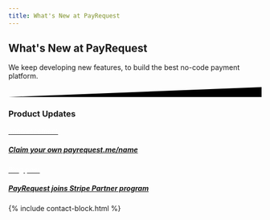 ```yaml
---
title: What's New at PayRequest
---
```



<div class="position-relative">
    <!-- Hero for FREE version -->
<section class="section section-lg section-shaped">
        <!-- Background circles -->
        <div class="shape shape-style-self shape-primary">
            <span class="span-150"></span>
            <span class="span-50"></span>
            <span class="span-50"></span>
            <span class="span-75"></span>
            <span class="span-100"></span>
            <span class="span-75"></span>
            <span class="span-50"></span>
            <span class="span-100"></span>
            <span class="span-50"></span>
            <span class="span-100"></span>
        </div>
        <div class="container shape-container d-flex align-items-center">
            <div class="col px-0">
                <div class="row align-items-center justify-content-center">
                    <div class="col-lg-7 text-center">

<div class="icon icon-shape bg-gradient-white shadow rounded-circle mb-3"><i class="fal fa-megaphone text-info" aria-hidden="true"></i></div>
                        
 <h1 class="text-white"> 
What's New at PayRequest
</h1>
<p class="lead text-white">   We keep developing new features, to build the best no-code payment platform.
</p>
                        

  </div>
                </div>
            </div>
        </div>
        <!-- SVG separator -->
        <div class="separator separator-bottom separator-skew zindex-100">
            <svg x="0" y="0" viewBox="0 0 2560 100" preserveAspectRatio="none" version="1.1" xmlns="http://www.w3.org/2000/svg">
                <polygon class="fill-white" points="2560 0 2560 100 0 100"></polygon>
            </svg>
</div>
</section>
</div>


<section class="blogs-3">
<div class="container">

<div class="row">
            <div class="col-lg-8 mx-auto text-center my-5">
              <h3 class="display-3"> Product Updates</h3>
            </div>
          </div>


<div class="row align-items-center">
            

<div class="col-lg-6">
<div class="card card-blog card-background" data-animation="zooming">
<div class="full-background" style="background-image: url('https://ph-files.imgix.net/6d83fd11-c994-4ec4-9ec5-c0fc66046051.png?auto=format&amp;auto=compress&amp;codec=mozjpeg&amp;cs=strip&amp;w=675.5555555555555&amp;h=380&amp;fit=max&amp;dpr=2"></div>
<a href="https://www.producthunt.com/posts/payrequest-me">

<div class="card-body">
<div class="content-bottom">
<span class="badge badge-info badge-pill mb-3" style="color: white;">announcement</span>
<h5 class="card-title">Claim your own payrequest.me/name</h5>
</div>
</div>

</a>
</div>
</div>


<div class="col-lg-6">
<div class="card card-blog card-background" data-animation="zooming">
<div class="full-background" style="background-image: url('https://miro.medium.com/max/1400/1*-SCmLYv2oVCLkFL0vZfbRw.png"></div>
</div>
<a href="https://medium.com/payrequest/payrequest-joins-stripe-partner-program-765eb3de62b3">

<div class="card-body">
<div class="content-bottom">
<span class="badge badge-info badge-pill mb-3" style="color: white;">Blog post</span>
<h5 class="card-title">PayRequest joins Stripe Partner program</h5>
</div>
</div>

</a>
</div>
</div>




</div>
</div>
</section>

{% include contact-block.html %}